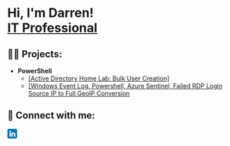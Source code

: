 <h1>Hi, I'm Darren! <br/><a href="https://www.linkedin.com/in/darrentrecojr/">IT Professional</a></h1>

<h2>👨‍💻 Projects:</h2>

- <b>PowerShell</b>
   - <a href="https://github.com/dgftjr/AD_PS_bulkuser">[Active Directory Home Lab: Bulk User Creation]</a>
   - <a href="https://github.com/dgftjr/Sentinel_Lab"> [Windows Event Log, Powershell, Azure Sentinel, Failed RDP Login Source IP to Full GeoIP Conversion</a>



<h2> 🤳 Connect with me:</h2>

[<img align="left" alt="Darren Treco Jr. | LinkedIn" width="22px" src="https://github.com/dgftjr/dgftjr/blob/main/linkedin.png" />][linkedin]

[linkedin]: https://linkedin.com/in/darrentrecojr

<!--

Here are some ideas to get me started:

- 🔭 I’m currently working on ...
- 🌱 I’m currently learning ...
- 👯 I’m looking to collaborate on ...
- 🤔 I’m looking for help with ...
- 💬 Ask me about ...
- 📫 How to reach me: ...
- 😄 Pronouns: ...
- ⚡ Fun fact: ...
-->

